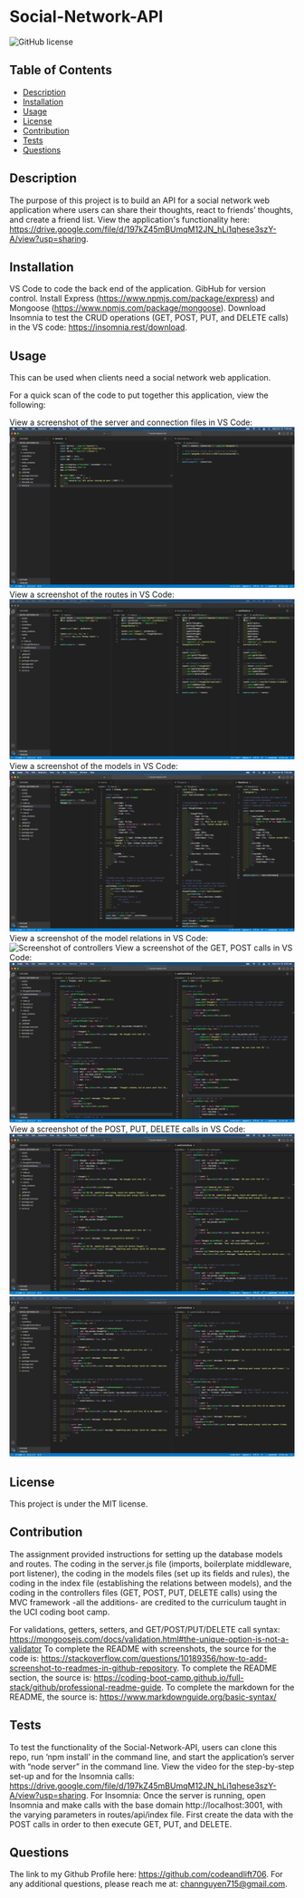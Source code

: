 # Social-Network-API
![GitHub license](https://img.shields.io/badge/license-MIT-blue.svg)


## Table of Contents
- [Description](#description)
- [Installation](#installation)
- [Usage](#usage)
- [License](#license)
- [Contribution](#contribution)
- [Tests](#tests)
- [Questions](#questions)


## Description
The purpose of this project is to build an API for a social network web application where users can share their thoughts, react to friends’ thoughts, and create a friend list. View the application's functionality here: https://drive.google.com/file/d/197kZ45mBUmqM12JN_hLi1qhese3szY-A/view?usp=sharing.


## Installation
VS Code to code the back end of the application. GibHub for version control. Install Express (https://www.npmjs.com/package/express) and Mongoose (https://www.npmjs.com/package/mongoose). Download Insomnia to test the CRUD operations (GET, POST, PUT, and DELETE calls) in the VS code: https://insomnia.rest/download.


## Usage
This can be used when clients need a social network web application.


For a quick scan of the code to put together this application, view the following:


View a screenshot of the server and connection files in VS Code:
![Screenshot of server and connection](assets/serverConnectionFiles.png)
View a screenshot of the routes in VS Code:
![Screenshot of routes](assets/routesFiles.png)
View a screenshot of the models in VS Code:
![Screenshot of models](assets/modelsFiles.png)
View a screenshot of the model relations in VS Code:
![Screenshot of controllers](assets/modelsRelationshipsScreenshot.png)
View a screenshot of the GET, POST calls in VS Code:
![Screenshot of controllers](assets/controllersFilesOne.png)
View a screenshot of the POST, PUT, DELETE calls in VS Code:
![Screenshot of controllers](assets/controllersFilesTwo.png)
![Screenshot of controllers](assets/controllersFilesThree.png)


## License
This project is under the MIT license.


## Contribution
The assignment provided instructions for setting up the database models and routes. The coding in the server.js file (imports, boilerplate middleware, port listener), the coding in the models files (set up its fields and rules), the coding in the index file (establishing the relations between models), and the coding in the controllers files (GET, POST, PUT, DELETE calls) using the MVC framework -all the additions- are credited to the curriculum taught in the UCI coding boot camp.


For validations, getters, setters, and GET/POST/PUT/DELETE call syntax: https://mongoosejs.com/docs/validation.html#the-unique-option-is-not-a-validator 
To complete the README with screenshots, the source for the code is: https://stackoverflow.com/questions/10189356/how-to-add-screenshot-to-readmes-in-github-repository.
To complete the README section, the source is: https://coding-boot-camp.github.io/full-stack/github/professional-readme-guide.
To complete the markdown for the README, the source is: https://www.markdownguide.org/basic-syntax/


## Tests
To test the functionality of the Social-Network-API, users can clone this repo, run ‘npm install’ in the command line, and start the application’s server with “node server” in the command line. View the video for the step-by-step set-up and for the Insomnia calls: https://drive.google.com/file/d/197kZ45mBUmqM12JN_hLi1qhese3szY-A/view?usp=sharing.
For Insomnia: Once the server is running, open Insomnia and make calls with the base domain http://localhost:3001, with the varying parameters in routes/api/index file. First create the data with the POST calls in order to then execute GET, PUT, and DELETE.


## Questions
The link to my Github Profile here: https://github.com/codeandlift706.
For any additional questions, please reach me at: channguyen715@gmail.com.
